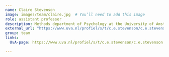 ```yaml
---
name: Claire Stevenson
image: images/team/claire.jpg  # You’ll need to add this image
role: assistant professor
description: Methods department of Psychology at the University of Amsterdam
external_url: "https://www.uva.nl/profiel/s/t/c.e.stevenson/c.e.stevenson.html"
group: team
links:
  UvA-page: https://www.uva.nl/profiel/s/t/c.e.stevenson/c.e.stevenson.html

---
```


